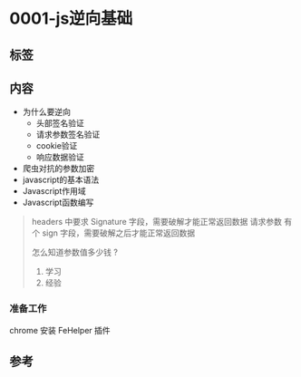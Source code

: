 # 0001-js逆向基础

## 标签

## 内容

- 为什么要逆向
  - 头部签名验证
  - 请求参数签名验证
  - cookie验证
  - 响应数据验证
- 爬虫对抗的参数加密
- javascript的基本语法
- Javascript作用域
- Javascript函数编写

> headers 中要求 Signature 字段，需要破解才能正常返回数据
> 请求参数 有个 sign 字段，需要破解之后才能正常返回数据
>
> 怎么知道参数值多少钱 ?
> 1. 学习
> 2. 经验

### 准备工作

chrome 安装 FeHelper 插件

## 参考
